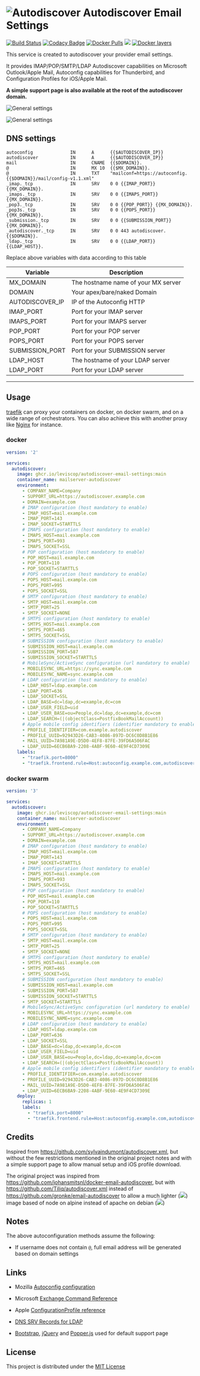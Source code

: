 # ![Autodiscover](icon.svg) Autodiscover Email Settings

[![Build Status](https://travis-ci.org/Monogramm/autodiscover-email-settings.svg)](https://travis-ci.org/Monogramm/autodiscover-email-settings)
[![Codacy Badge](https://api.codacy.com/project/badge/Grade/f471992f0aa348b791c9ed17ccea344d)](https://www.codacy.com/gh/Monogramm/autodiscover-email-settings?utm_source=github.com&utm_medium=referral&utm_content=Monogramm/autodiscover-email-settings&utm_campaign=Badge_Grade)
[![Docker Pulls](https://img.shields.io/docker/pulls/monogramm/autodiscover-email-settings.svg)](https://hub.docker.com/r/monogramm/autodiscover-email-settings/)
[![](https://images.microbadger.com/badges/version/monogramm/autodiscover-email-settings.svg)](https://microbadger.com/images/monogramm/autodiscover-email-settings)
[![Docker layers](https://images.microbadger.com/badges/image/monogramm/autodiscover-email-settings.svg)](https://microbadger.com/images/monogramm/autodiscover-email-settings)

This service is created to autodiscover your provider email settings.

It provides IMAP/POP/SMTP/LDAP Autodiscover capabilities on Microsoft Outlook/Apple Mail, Autoconfig capabilities for Thunderbird, and Configuration Profiles for iOS/Apple Mail.

**A simple support page is also available at the root of the autodiscover domain.**

![General settings](docs/screenshot_01.png)

![General settings](docs/screenshot_02.png)

## DNS settings

    autoconfig              IN      A      {{$AUTODISCOVER_IP}}
    autodiscover            IN      A      {{$AUTODISCOVER_IP}}
    mail                    IN      CNAME  {{$DOMAIN}}.
    @                       IN      MX 10  {{$MX_DOMAIN}}.
    @                       IN      TXT    "mailconf=https://autoconfig.{{$DOMAIN}}/mail/config-v1.1.xml"
    _imap._tcp              IN      SRV    0 0 {{IMAP_PORT}} {{MX_DOMAIN}}.
	_imaps._tcp             IN      SRV    0 0 {{IMAPS_PORT}} {{MX_DOMAIN}}.
    _pop3._tcp              IN      SRV    0 0 {{POP_PORT}} {{MX_DOMAIN}}.
    _pop3s._tcp             IN      SRV    0 0 {{POPS_PORT}} {{MX_DOMAIN}}.
    _submission._tcp        IN      SRV    0 0 {{SUBMISSION_PORT}} {{MX_DOMAIN}}.
    _autodiscover._tcp      IN      SRV    0 0 443 autodiscover.{{$DOMAIN}}.
    _ldap._tcp              IN      SRV    0 0 {{LDAP_PORT}} {{LDAP_HOST}}.

Replace above variables with data according to this table

| Variable        | Description                         |
| --------------- | ----------------------------------- |
| MX_DOMAIN       | The hostname name of your MX server |
| DOMAIN          | Your apex/bare/naked Domain         |
| AUTODISCOVER_IP | IP of the Autoconfig HTTP           |
| IMAP_PORT       | Port for your IMAP server           |
| IMAPS_PORT      | Port for your IMAPS server          |
| POP_PORT        | Port for your POP server            |
| POPS_PORT       | Port for your POPS server           |
| SUBMISSION_PORT | Port for your SUBMISSION server     |
| LDAP_HOST       | The hostname of your LDAP server    |
| LDAP_PORT       | Port for your LDAP server           |

* * *

## Usage

[traefik](https://github.com/containous/traefik) can proxy your containers on docker, on docker swarm, and on a wide range of orchestrators.
You can also achieve this with another proxy like [Nginx](https://www.nginx.com/) for instance.

### docker

```yaml
version: '2'

services:
  autodiscover:
    image: ghcr.io/leviscop/autodiscover-email-settings:main
    container_name: mailserver-autodiscover
    environment:
      - COMPANY_NAME=Company
      - SUPPORT_URL=https://autodiscover.example.com
      - DOMAIN=example.com
      # IMAP configuration (host mandatory to enable)
      - IMAP_HOST=mail.example.com
      - IMAP_PORT=143
      - IMAP_SOCKET=STARTTLS
      # IMAPS configuration (host mandatory to enable)
      - IMAPS_HOST=mail.example.com
      - IMAPS_PORT=993
      - IMAPS_SOCKET=SSL
      # POP configuration (host mandatory to enable)
      - POP_HOST=mail.example.com
      - POP_PORT=110
      - POP_SOCKET=STARTTLS
      # POPS configuration (host mandatory to enable)
      - POPS_HOST=mail.example.com
      - POPS_PORT=995
      - POPS_SOCKET=SSL
      # SMTP configuration (host mandatory to enable)
      - SMTP_HOST=mail.example.com
      - SMTP_PORT=25
      - SMTP_SOCKET=NONE
      # SMTPS configuration (host mandatory to enable)
      - SMTPS_HOST=mail.example.com
      - SMTPS_PORT=465
      - SMTPS_SOCKET=SSL
      # SUBMISSION configuration (host mandatory to enable)
      - SUBMISSION_HOST=mail.example.com
      - SUBMISSION_PORT=587
      - SUBMISSION_SOCKET=STARTTLS
      # MobileSync/ActiveSync configuration (url mandatory to enable)
      - MOBILESYNC_URL=https://sync.example.com
      - MOBILESYNC_NAME=sync.example.com
      # LDAP configuration (host mandatory to enable)
      - LDAP_HOST=ldap.example.com
      - LDAP_PORT=636
      - LDAP_SOCKET=SSL
      - LDAP_BASE=dc=ldap,dc=example,dc=com
      - LDAP_USER_FIELD=uid
      - LDAP_USER_BASE=ou=People,dc=ldap,dc=example,dc=com
      - LDAP_SEARCH=(|(objectClass=PostfixBookMailAccount))
      # Apple mobile config identifiers (identifier mandatory to enable)
      - PROFILE_IDENTIFIER=com.example.autodiscover
      - PROFILE_UUID=92943D26-CAB3-4086-897D-DC6C0D8B1E86
      - MAIL_UUID=7A981A9E-D5D0-4EF8-87FE-39FD6A506FAC
      - LDAP_UUID=6ECB6BA9-2208-4ABF-9E60-4E9F4CD7309E
    labels:
      - "traefik.port=8000"
      - "traefik.frontend.rule=Host:autoconfig.example.com,autodiscover.example.com"
```

### docker swarm

```yaml
version: '3'

services:
  autodiscover:
    image: ghcr.io/leviscop/autodiscover-email-settings:main
    container_name: mailserver-autodiscover
    environment:
      - COMPANY_NAME=Company
      - SUPPORT_URL=https://autodiscover.example.com
      - DOMAIN=example.com
      # IMAP configuration (host mandatory to enable)
      - IMAP_HOST=mail.example.com
      - IMAP_PORT=143
      - IMAP_SOCKET=STARTTLS
      # IMAPS configuration (host mandatory to enable)
      - IMAPS_HOST=mail.example.com
      - IMAPS_PORT=993
      - IMAPS_SOCKET=SSL
      # POP configuration (host mandatory to enable)
      - POP_HOST=mail.example.com
      - POP_PORT=110
      - POP_SOCKET=STARTTLS
      # POPS configuration (host mandatory to enable)
      - POPS_HOST=mail.example.com
      - POPS_PORT=995
      - POPS_SOCKET=SSL
      # SMTP configuration (host mandatory to enable)
      - SMTP_HOST=mail.example.com
      - SMTP_PORT=25
      - SMTP_SOCKET=NONE
      # SMTPS configuration (host mandatory to enable)
      - SMTPS_HOST=mail.example.com
      - SMTPS_PORT=465
      - SMTPS_SOCKET=SSL
      # SUBMISSION configuration (host mandatory to enable)
      - SUBMISSION_HOST=mail.example.com
      - SUBMISSION_PORT=587
      - SUBMISSION_SOCKET=STARTTLS
      - SMTP_SOCKET=STARTTLS
      # MobileSync/ActiveSync configuration (url mandatory to enable)
      - MOBILESYNC_URL=https://sync.example.com
      - MOBILESYNC_NAME=sync.example.com
      # LDAP configuration (host mandatory to enable)
      - LDAP_HOST=ldap.example.com
      - LDAP_PORT=636
      - LDAP_SOCKET=SSL
      - LDAP_BASE=dc=ldap,dc=example,dc=com
      - LDAP_USER_FIELD=uid
      - LDAP_USER_BASE=ou=People,dc=ldap,dc=example,dc=com
      - LDAP_SEARCH=(|(objectClass=PostfixBookMailAccount))
      # Apple mobile config identifiers (identifier mandatory to enable)
      - PROFILE_IDENTIFIER=com.example.autodiscover
      - PROFILE_UUID=92943D26-CAB3-4086-897D-DC6C0D8B1E86
      - MAIL_UUID=7A981A9E-D5D0-4EF8-87FE-39FD6A506FAC
      - LDAP_UUID=6ECB6BA9-2208-4ABF-9E60-4E9F4CD7309E
    deploy:
      replicas: 1
      labels:
        - "traefik.port=8000"
        - "traefik.frontend.rule=Host:autoconfig.example.com,autodiscover.example.com"
```

## Credits

Inspired from <https://github.com/sylvaindumont/autodiscover.xml>, but without the few restrictions mentioned in the original project notes and with a simple support page to allow manual setup and iOS profile download.

The original project was inspired from <https://github.com/johansmitsnl/docker-email-autodiscover>, but with <https://github.com/Tiliq/autodiscover.xml> instead of <https://github.com/gronke/email-autodiscover> to allow a much lighter ([![](https://images.microbadger.com/badges/image/weboaks/autodiscover-email-settings.svg)](https://microbadger.com/images/weboaks/autodiscover-email-settings)) image based of node on alpine instead of apache on debian ([![](https://images.microbadger.com/badges/image/jsmitsnl/docker-email-autodiscover.svg)](https://microbadger.com/images/jsmitsnl/docker-email-autodiscover))

## Notes

The above autoconfiguration methods assume the following:

-   If username does not contain `@`, full email address will be generated based on domain settings

## Links

-   Mozilla [Autoconfig configuration](https://developer.mozilla.org/en-US/docs/Mozilla/Thunderbird/Autoconfiguration/FileFormat/HowTo)

-   Microsoft [Exchange Command Reference](https://docs.microsoft.com/en-us/openspecs/exchange_server_protocols/ms-ascmd/1a3490f1-afe1-418a-aa92-6f630036d65a)

-   Apple [ConfigurationProfile reference](https://developer.apple.com/library/archive/featuredarticles/iPhoneConfigurationProfileRef/index.html)

-   [DNS SRV Records for LDAP](https://github.com/doctorjbeam/LDAPAutoDiscover)

-   [Bootstrap](https://getbootstrap.com/), [jQuery](https://jquery.com/) and [Popper.js](https://popper.js.org/) used for default support page

## License

This project is distributed under the [MIT License](LICENSE)
